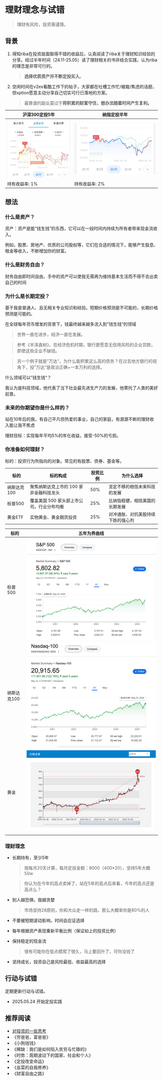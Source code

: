 # 理财理念与试错

> 理财有风险，投资需谨慎。

## 背景

1. 得知riba在投资层面取得不错的收益后，认真阅读了riba关于理财知识经验的分享。经过半年时间（24.11-25.05）读了理财相关的书并结合实践，认为riba的理念是非常可行的。

    > **选择优质资产并不断定投买入**。

2. 空闲时间在v2ex看酷工作下的帖子，大家都在吐槽工作忙/被裁/焦虑的话题，但xption愿意主动分享自己切实可行已落地的方案。

    > 最靠谱的副业莫过于**将积累的财富守住，想办法随着时间产生复利。**

| 沪深300定投5年 | 纳指定投半年 | 
| -- | -- |
| ![沪深300定投5年](./fixed_hs-300.png)| ![纳指定投半年](./fixed_nazhi-100.jpg) |
| 持有收益率: 1% | 持有收益率: 2% |


## 想法

### 什么是资产？

资产：资产是能“钱生钱”的东西，它可以在一段时间内持续为所有者带来现金流收入。

例如，股票、房地产、优质的公司股权等，它们在合适的情况下，能够产生股息、租金等收入，不断增加你的财富。

### 什么是财务自由？

财务自由即时间自由，手中的资产可以使我无需再为维持基本生活而不得不去出卖自己的时间

### 为什么是长期定投？

基于我是普通人、且无相关专业知识和经验。短期价格预测是不可能的，长期价格预测是可能的。

在全球每年货币增发的背景下，钱最终越来越多流入到”钱生钱“的领域

> 世界一直在进步，经济一直在发展。

> 参考《半泽直树》，在经济危机时期，银行更愿意无信用风险的企业贷款，即使这些企业不缺钱。

> 另一个例子就是”万达“，为什么能积累这么高的债务？在过去地方银行的视角下，投”万达“是政治正确+一本万利的选择。

什么领域可以”钱生钱“？ 

我认为是科技领域，他代表了当下社会最先进生产力的发展，他寄托了人类的美好前景。

### 未来的你期望你是什么样的？

站在10年后的我，有自己平凡但热爱的事业，自己的家庭，有源源不断的理财收入能让我不焦虑

理财目标：实现每年平均5%的年化收益，接受-50%的亏损。


### 你准备如何理财？

标的：投资行为所指向的对象。常见的有股票、债券、基金等。

| 标的 | 标的构成 | 投资比例 | 为什么选择 | 
| -- | -- | -- | -- |
| 纳斯达克100 | 聚焦纳斯达克上市的 100 家非金融科技龙头 | 50% | 坚定不移的相信未来科技的发展 |
| 标普500 | 覆盖美国 500 家头部上市公司，行业分布均衡 | 25% |  比纳指稳健，相信美国的长期发展 |
| 黄金ETF | 实物黄金、黄金期货投资  | 25% | 对冲通胀、对抗美股持续下跌的强心剂 | 

| 标的 | 五年为界曲线 | 
| -- | -- |
| 标普500 | ![标普500](./bp-500.png) |
| 纳斯达克100 | ![纳斯达克100](./nsdq-100.png) |
| 黄金 | ![黄金](./gold.png) |



### 理财理念

- 长期持有，至少5年

    > 按每月20天计算，每月定投金额：8000（400*20），坚持5年大概50w

    > 你认为在今年的高点卖掉了，站在5年的高点后来看，今年的高点还是高点么？ 

- 别人越恐惧，我越贪婪

    > 市场坚持28原则，你和大众走一样的路，那么大概率你是80%的人

- 不要被短期波动影响，时间会应证选择
- 每年根据资产表现重新平衡比例（保证如上的投资比例）
- 保持稳定的现金流

    > 很有可能你在低点摸爬了很久，马上要回升了，可你没钱了

- 坚持成长，投资自己是风险最低、收益最高的选择

## 行动与试错

定期更新行动与试错。

- 2025.05.24 开始定投实践

## 推荐阅读

- [对投资的一些思考](https://blog.riba2534.cn/blog/2024/%E5%AF%B9%E6%8A%95%E8%B5%84%E7%9A%84%E4%B8%80%E4%BA%9B%E6%80%9D%E8%80%83/)
- 《穷爸爸，富爸爸》
- 《小狗钱钱》
- 《稀缺：我们是如何陷入贫穷与忙碌的》 
- 《时势：周期波动下的国家、社会和个人》
- 《定投改变命运》
- 《韭菜的自我修养》
- 《财富自由之路》